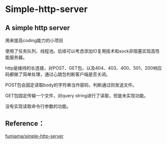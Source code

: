 # Simple-http-server
## A simple http server

用来提高coding能力的小项目

使用了任务队列、线程池。后续可以考虑添加IO复用技术和sock非阻塞实现高性能服务器。

http是维持的长连接，对POST、GET包，以及404、403、400、501、200响应码都做了简单处理，通过心跳包判断客户端是否关闭。

POST包会固定读取body的字符串当作密码，判断通过则发送文件。

GET包固定传输一个文件，对query string进行了读取，但是未实现功能。

没有实现读取命令行参数的功能。

## Reference：

[fumiama/simple-http-server](https://github.com/fumiama/simple-http-server)

